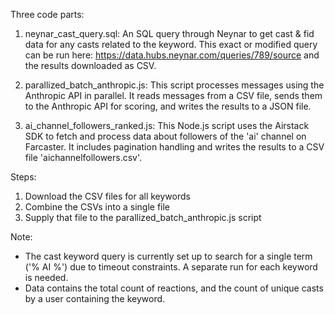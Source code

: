 Three code parts: 
1. neynar_cast_query.sql: An SQL query through Neynar to get cast & fid data for any casts related to the keyword. This exact or modified query can be run here: https://data.hubs.neynar.com/queries/789/source and the results downloaded as CSV. 

2. parallized_batch_anthropic.js:
This script processes messages using the Anthropic API in parallel. It reads messages from a CSV file, sends them to the Anthropic API for scoring, and writes the results to a JSON file.

3. ai_channel_followers_ranked.js:
This Node.js script uses the Airstack SDK to fetch and process data about followers of the 'ai' channel on Farcaster. It includes pagination handling and writes the results to a CSV file 'aichannelfollowers.csv'.

Steps: 
1. Download the CSV files for all keywords
2. Combine the CSVs into a single file
3. Supply that file to the parallized_batch_anthropic.js script

Note: 
- The cast keyword query is currently set up to search for a single term ('% AI %') due to timeout constraints. A separate run for each keyword is needed. 
- Data contains the total count of reactions, and the count of unique casts by a user containing the keyword.

